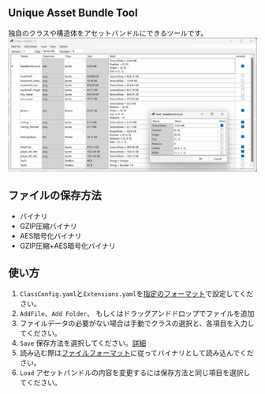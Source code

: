 ## Unique Asset Bundle Tool
独自のクラスや構造体をアセットバンドルにできるツールです。
![window](https://github.com/HiroshiMinakata/UniqueBundler/blob/main/Image/window.png)

## ファイルの保存方法
- バイナリ
- GZIP圧縮バイナリ
- AES暗号化バイナリ
- GZIP圧縮+AES暗号化バイナリ

## 使い方
1. `ClassConfig.yaml`と`Extensions.yaml`を[指定のフォーマット](https://github.com/HiroshiMinakata/UniqueBundler/wiki/コンフィグフォーマット)で設定してください。
2. `AddFile`、`Add Folder`、 もしくはドラッグアンドドロップでファイルを追加
3. ファイルデータの必要がない場合は手動でクラスの選択と、各項目を入力してください。
4. `Save` 保存方法を選択してください。[詳細](https://github.com/HiroshiMinakata/UniqueBundler/wiki/保存方法)
5. 読み込む際は[ファイルフォーマット](https://github.com/HiroshiMinakata/UniqueBundler/wiki/ファイルフォーマット)に従ってバイナリとして読み込んでください。
6. `Load` アセットバンドルの内容を変更するには保存方法と同じ項目を選択してください。
